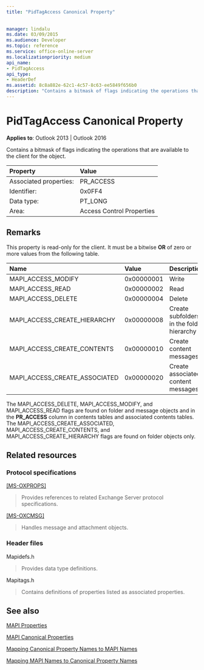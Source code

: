 ```yaml
---
title: "PidTagAccess Canonical Property"
 
 
manager: lindalu
ms.date: 03/09/2015
ms.audience: Developer
ms.topic: reference
ms.service: office-online-server
ms.localizationpriority: medium
api_name:
- PidTagAccess
api_type:
- HeaderDef
ms.assetid: 8c8a882e-62c1-4c57-8c63-ee5849f656b0
description: "Contains a bitmask of flags indicating the operations that are available to the client for the object."
---
```


# PidTagAccess Canonical Property

  
  
**Applies to**: Outlook 2013 | Outlook 2016 
  
Contains a bitmask of flags indicating the operations that are available to the client for the object.
  
|Property |Value |
|:-----|:-----|
|Associated properties:  <br/> |PR_ACCESS  <br/> |
|Identifier:  <br/> |0x0FF4  <br/> |
|Data type:  <br/> |PT_LONG  <br/> |
|Area:  <br/> |Access Control Properties  <br/> |
   
## Remarks

This property is read-only for the client. It must be a bitwise **OR** of zero or more values from the following table. 
  
|**Name**|**Value**|**Description**|
|:-----|:-----|:-----|
|MAPI_ACCESS_MODIFY  <br/> |0x00000001  <br/> |Write  <br/> |
|MAPI_ACCESS_READ  <br/> |0x00000002  <br/> |Read  <br/> |
|MAPI_ACCESS_DELETE  <br/> |0x00000004  <br/> |Delete  <br/> |
|MAPI_ACCESS_CREATE_HIERARCHY  <br/> |0x00000008  <br/> |Create subfolders in the folder hierarchy  <br/> |
|MAPI_ACCESS_CREATE_CONTENTS  <br/> |0x00000010  <br/> |Create content messages  <br/> |
|MAPI_ACCESS_CREATE_ASSOCIATED  <br/> |0x00000020  <br/> |Create associated content messages  <br/> |
   
The MAPI_ACCESS_DELETE, MAPI_ACCESS_MODIFY, and MAPI_ACCESS_READ flags are found on folder and message objects and in the **PR_ACCESS** column in contents tables and associated contents tables. The MAPI_ACCESS_CREATE_ASSOCIATED, MAPI_ACCESS_CREATE_CONTENTS, and MAPI_ACCESS_CREATE_HIERARCHY flags are found on folder objects only. 
  
## Related resources

### Protocol specifications

[[MS-OXPROPS]](https://msdn.microsoft.com/library/f6ab1613-aefe-447d-a49c-18217230b148%28Office.15%29.aspx)
  
> Provides references to related Exchange Server protocol specifications.
    
[[MS-OXCMSG]](https://msdn.microsoft.com/library/7fd7ec40-deec-4c06-9493-1bc06b349682%28Office.15%29.aspx)
  
> Handles message and attachment objects.
    
### Header files

Mapidefs.h
  
> Provides data type definitions.
    
Mapitags.h
  
> Contains definitions of properties listed as associated properties.
    
## See also



[MAPI Properties](mapi-properties.md)
  
[MAPI Canonical Properties](mapi-canonical-properties.md)
  
[Mapping Canonical Property Names to MAPI Names](mapping-canonical-property-names-to-mapi-names.md)
  
[Mapping MAPI Names to Canonical Property Names](mapping-mapi-names-to-canonical-property-names.md)

